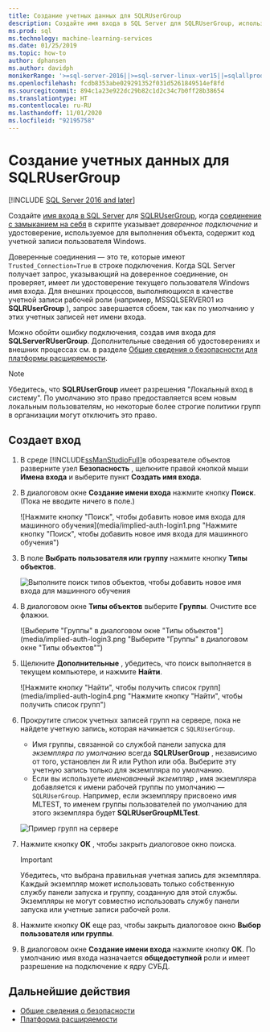 ```yaml
---
title: Создание учетных данных для SQLRUserGroup
description: Создайте имя входа в SQL Server для SQLRUserGroup, используя подразумеваемую проверку подлинности для входа на сервер, для преобразования идентификатора в вызывающего пользователя.
ms.prod: sql
ms.technology: machine-learning-services
ms.date: 01/25/2019
ms.topic: how-to
author: dphansen
ms.author: davidph
monikerRange: '>=sql-server-2016||>=sql-server-linux-ver15||=sqlallproducts-allversions'
ms.openlocfilehash: fcdb8353abe029291352f031d5261849514ef8fd
ms.sourcegitcommit: 894c1a23e922dc29b82c1d2c34c7b0ff28b38654
ms.translationtype: HT
ms.contentlocale: ru-RU
ms.lasthandoff: 11/01/2020
ms.locfileid: "92195758"
---
```

# <a name="create-a-login-for-sqlrusergroup"></a>Создание учетных данных для SQLRUserGroup
[!INCLUDE [SQL Server 2016 and later](../../includes/applies-to-version/sqlserver2016.md)]

Создайте [имя входа в SQL Server](../../relational-databases/security/authentication-access/create-a-login.md) для [SQLRUserGroup](../concepts/security.md#sqlrusergroup), когда [соединение с замыканием на себя](../../machine-learning/concepts/security.md#implied-authentication) в скрипте указывает *доверенное подключение* и удостоверение, используемое для выполнения объекта, содержит код учетной записи пользователя Windows.

Доверенные соединения — это те, которые имеют `Trusted_Connection=True` в строке подключения. Когда SQL Server получает запрос, указывающий на доверенное соединение, он проверяет, имеет ли удостоверение текущего пользователя Windows имя входа. Для внешних процессов, выполняющихся в качестве учетной записи рабочей роли (например, MSSQLSERVER01 из **SQLRUserGroup** ), запрос завершается сбоем, так как по умолчанию у этих учетных записей нет имени входа.

Можно обойти ошибку подключения, создав имя входа для **SQLServerRUserGroup**. Дополнительные сведения об удостоверениях и внешних процессах см. в разделе [Общие сведения о безопасности для платформы расширяемости](../concepts/security.md).

> [!Note]
> Убедитесь, что **SQLRUserGroup** имеет разрешения "Локальный вход в систему". По умолчанию это право предоставляется всем новым локальным пользователям, но некоторые более строгие политики групп в организации могут отключить это право.

## <a name="create-a-login"></a>Создает вход

1. В среде [!INCLUDE[ssManStudioFull](../../includes/ssmanstudiofull-md.md)]в обозревателе объектов разверните узел **Безопасность** , щелкните правой кнопкой мыши **Имена входа** и выберите пункт **Создать имя входа**.

2. В диалоговом окне **Создание имени входа** нажмите кнопку **Поиск**. (Пока не вводите ничего в поле.)
    
     ![Нажмите кнопку "Поиск", чтобы добавить новое имя входа для машинного обучения](media/implied-auth-login1.png "Нажмите кнопку "Поиск", чтобы добавить новое имя входа для машинного обучения")

3. В поле **Выбрать пользователя или группу** нажмите кнопку **Типы объектов**.

     ![Выполните поиск типов объектов, чтобы добавить новое имя входа для машинного обучения](media/implied-auth-login2.png "Выполните поиск типов объектов, чтобы добавить новое имя входа для машинного обучения")

4. В диалоговом окне **Типы объектов** выберите **Группы**. Очистите все флажки.

     ![Выберите "Группы" в диалоговом окне "Типы объектов"](media/implied-auth-login3.png "Выберите "Группы" в диалоговом окне "Типы объектов"")

4. Щелкните **Дополнительные** , убедитесь, что поиск выполняется в текущем компьютере, и нажмите **Найти**.

     ![Нажмите кнопку "Найти", чтобы получить список групп](media/implied-auth-login4.png "Нажмите кнопку "Найти", чтобы получить список групп")

5. Прокрутите список учетных записей групп на сервере, пока не найдете учетную запись, которая начинается с `SQLRUserGroup`.
    
    + Имя группы, связанной со службой панели запуска для _экземпляра по умолчанию_ всегда **SQLRUserGroup** , независимо от того, установлен ли R или Python или оба. Выберите эту учетную запись только для экземпляра по умолчанию.
    + Если вы используете _именованный экземпляр_ , имя экземпляра добавляется к имени рабочей группы по умолчанию — `SQLRUserGroup`. Например, если экземпляру присвоено имя MLTEST, то именем группы пользователей по умолчанию для этого экземпляра будет **SQLRUserGroupMLTest**.
 
    ![Пример групп на сервере](media/implied-auth-login5.png "Пример групп на сервере")
   
5. Нажмите кнопку **ОК** , чтобы закрыть диалоговое окно поиска.

    > [!IMPORTANT]
    > Убедитесь, что выбрана правильная учетная запись для экземпляра. Каждый экземпляр может использовать только собственную службу панели запуска и группу, созданную для этой службы. Экземпляры не могут совместно использовать службу панели запуска или учетные записи рабочей роли.

6. Нажмите кнопку **ОК** еще раз, чтобы закрыть диалоговое окно **Выбор пользователя или группы**.

7. В диалоговом окне **Создание имени входа** нажмите кнопку **ОК**. По умолчанию имя входа назначается **общедоступной** роли и имеет разрешение на подключение к ядру СУБД.

## <a name="next-steps"></a>Дальнейшие действия

+ [Общие сведения о безопасности](../concepts/security.md)
+ [Платформа расширяемости](../concepts/extensibility-framework.md)